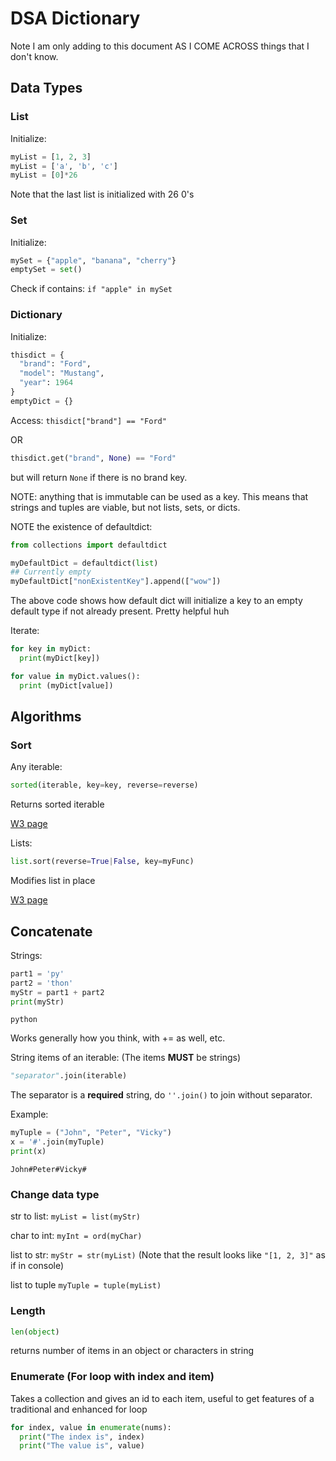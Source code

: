 # DSA Dictionary

Note I am only adding to this document AS I COME ACROSS things that I don't know.

## Data Types

### List

Initialize:

```python
myList = [1, 2, 3]
myList = ['a', 'b', 'c']
myList = [0]*26
```

Note that the last list is initialized with 26 0's

### Set

Initialize:

```python
mySet = {"apple", "banana", "cherry"}
emptySet = set()
```

Check if contains: `if "apple" in mySet`

### Dictionary

Initialize:

```python
thisdict = {
  "brand": "Ford",
  "model": "Mustang",
  "year": 1964
}
emptyDict = {}
```

Access: `thisdict["brand"] == "Ford"`

OR

```python
thisdict.get("brand", None) == "Ford"
```

but will return `None` if there is no brand key.

NOTE: anything that is immutable can be used as a key. This means that strings and tuples are viable, but not lists, sets, or dicts.

NOTE the existence of defaultdict:

```python
from collections import defaultdict

myDefaultDict = defaultdict(list)
## Currently empty
myDefaultDict["nonExistentKey"].append(["wow"])
```

The above code shows how default dict will initialize a key to an empty default type if not already present. Pretty helpful huh

Iterate:

```python
for key in myDict:
  print(myDict[key])

for value in myDict.values():
  print (myDict[value])
```

## Algorithms

### Sort

Any iterable:

```python
sorted(iterable, key=key, reverse=reverse)
```

Returns sorted iterable

[W3 page](https://www.w3schools.com/python/ref_func_sorted.asp)

Lists:

```python
list.sort(reverse=True|False, key=myFunc)
```

Modifies list in place

[W3 page](https://www.w3schools.com/python/ref_list_sort.asp)

## Concatenate

Strings:

```python
part1 = 'py'
part2 = 'thon'
myStr = part1 + part2
print(myStr)
```

`python`

Works generally how you think, with += as well, etc.

String items of an iterable: (The items **MUST** be strings)

```python
"separator".join(iterable)
```

The separator is a **required** string, do `''.join()` to join without separator.

Example:

```python
myTuple = ("John", "Peter", "Vicky")
x = '#'.join(myTuple)
print(x)
```

`John#Peter#Vicky#`

### Change data type

str to list: `myList = list(myStr)`

char to int: `myInt = ord(myChar)`

list to str: `myStr = str(myList)` (Note that the result looks like `"[1, 2, 3]"` as if in console)

list to tuple `myTuple = tuple(myList)`

### Length

```python
len(object)
```

returns number of items in an object or characters in string

### Enumerate (For loop with index and item)

Takes a collection and gives an id to each item, useful to get features of a traditional and enhanced for loop

```python
for index, value in enumerate(nums):
  print("The index is", index)
  print("The value is", value)
```
